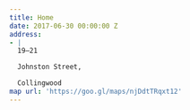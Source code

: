 ```yaml
---
title: Home
date: 2017-06-30 00:00:00 Z
address:
- |
  19—21

  Johnston Street,

  Collingwood
map url: 'https://goo.gl/maps/njDdtTRqxt12'
---
```


